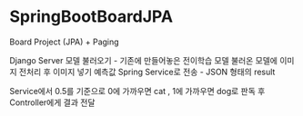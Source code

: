 # SpringBootBoardJPA
Board Project (JPA) + Paging

Django Server
모델 불러오기 - 기존에 만들어놓은 전이학습 모델
불러온 모델에 이미지 전처리 후 이미지 넣기
예측값 Spring Service로 전송 - JSON 형태의 result

Service에서 0.5를 기준으로 0에 가까우면 cat , 1에 가까우면 dog로 판독 후 Controller에게 결과 전달

